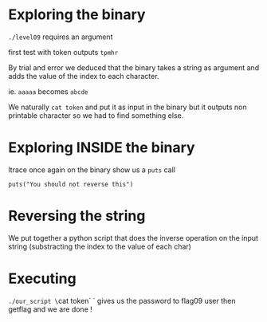 # Exploring the binary

`./level09` requires an argument

first test with token outputs `tpmhr`

By trial and error we deduced that the binary takes a string as argument and adds the value of the index to each character.

ie. `aaaaa` becomes `abcde`

We naturally `cat token` and put it as input in the binary but it outputs non printable character so we had to find something else.


# Exploring INSIDE the binary

ltrace once again on the binary show us a `puts` call

`puts("You should not reverse this")`


# Reversing the string

We put together a python script that does the inverse operation on the input string (substracting the index to the value of each char)


# Executing

`./our_script \`cat token\` ` gives us the password to flag09 user then getflag and we are done !
